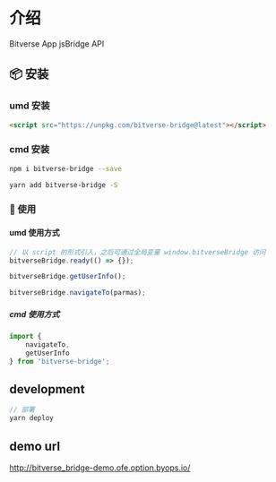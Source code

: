 # 介绍

Bitverse App jsBridge API

## 📦 安装

### umd 安装

```html
<script src="https://unpkg.com/bitverse-bridge@latest"></script>
```

### cmd 安装

```bash
npm i bitverse-bridge --save

yarn add bitverse-bridge -S
```

### 🔨 使用

#### umd 使用方式

```js
// 以 script 的形式引入，之后可通过全局变量 window.bitverseBridge 访问
bitverseBridge.ready(() => {});

bitverseBridge.getUserInfo();

bitverseBridge.navigateTo(parmas);
```

##### cmd 使用方式

```js
import {
    navigateTo,
    getUserInfo
} from 'bitverse-bridge';
```

## development

```js
// 部署
yarn deploy
```

## demo url

<http://bitverse_bridge-demo.ofe.option.byops.io/>

